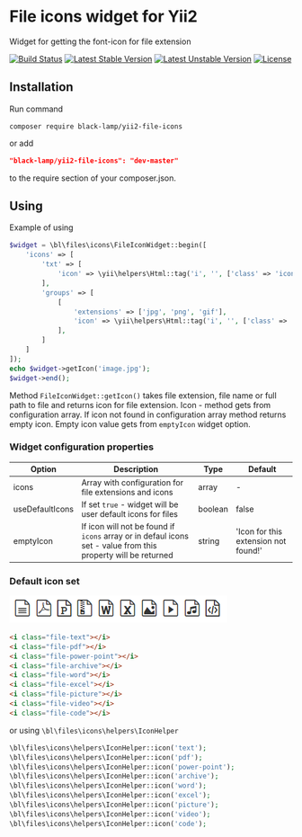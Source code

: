 File icons widget for Yii2
===========================
Widget for getting the font-icon for file extension

[![Build Status](https://travis-ci.org/black-lamp/yii2-file-icons.svg?branch=master)](https://travis-ci.org/black-lamp/yii2-file-icons)
[![Latest Stable Version](https://poser.pugx.org/black-lamp/yii2-file-icons/v/stable)](https://packagist.org/packages/black-lamp/yii2-file-icons)
[![Latest Unstable Version](https://poser.pugx.org/black-lamp/yii2-file-icons/v/unstable)](https://packagist.org/packages/black-lamp/yii2-file-icons)
[![License](https://poser.pugx.org/black-lamp/yii2-file-icons/license)](https://packagist.org/packages/black-lamp/yii2-file-icons)

Installation
------------
Run command
```
composer require black-lamp/yii2-file-icons
```
or add
```json
"black-lamp/yii2-file-icons": "dev-master"
```
to the require section of your composer.json.

Using
-----
Example of using
```php
$widget = \bl\files\icons\FileIconWidget::begin([
    'icons' => [
        'txt' => [
            'icon' => \yii\helpers\Html::tag('i', '', ['class' => 'icon-file-txt'])
        ],
        'groups' => [
            [
                'extensions' => ['jpg', 'png', 'gif'],
                'icon' => \yii\helpers\Html::tag('i', '', ['class' => 'icon-picture'])
            ],
        ]
    ]
]);
echo $widget->getIcon('image.jpg');
$widget->end();
```
Method `FileIconWidget::getIcon()` takes file extension, file name or full path to file and returns
icon for file extension. Icon - method gets from configuration array. If icon not found in configuration array
method returns empty icon. Empty icon value gets from `emptyIcon` widget option.
### Widget configuration properties
| Option | Description | Type | Default |
|----|----|----|----|
|icons|Array with configuration for file extensions and icons|array|-|
|useDefaultIcons|If set `true` - widget will be user default icons for files|boolean|false|
|emptyIcon|If icon will not be found if `icons` array or in defaul icons set - value from this property will be returned|string|'Icon for this extension not found!'|

### Default icon set
![Default icon set](/docs/images/icons.png "Default icon set")
```html
<i class="file-text"></i>
<i class="file-pdf"></i>
<i class="file-power-point"></i>
<i class="file-archive"></i>
<i class="file-word"></i>
<i class="file-excel"></i>
<i class="file-picture"></i>
<i class="file-video"></i>
<i class="file-code"></i>
```
or using `\bl\files\icons\helpers\IconHelper`
```php
\bl\files\icons\helpers\IconHelper::icon('text');
\bl\files\icons\helpers\IconHelper::icon('pdf');
\bl\files\icons\helpers\IconHelper::icon('power-point');
\bl\files\icons\helpers\IconHelper::icon('archive');
\bl\files\icons\helpers\IconHelper::icon('word');
\bl\files\icons\helpers\IconHelper::icon('excel');
\bl\files\icons\helpers\IconHelper::icon('picture');
\bl\files\icons\helpers\IconHelper::icon('video');
\bl\files\icons\helpers\IconHelper::icon('code');
```